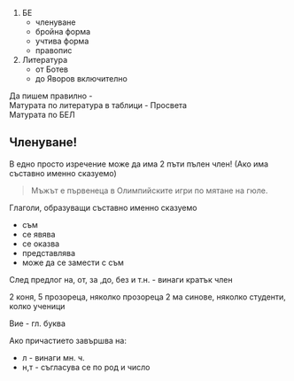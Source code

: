 1. БЕ
	- членуване
	- бройна форма
	- учтива форма
	- правопис
2. Литература 
	- от Ботев
	- до Яворов включително
	

Да пишем правилно -  
Матурата по литература в таблици - Просвета  
Матурата по БЕЛ  

Членуване!
---------

В едно просто изречение може да има 2 пъти пълен член!
(Ако има съставно именно сказуемо)
> Мъжът е първенеца в Олимпийските игри по мятане на гюле.

Глаголи, образуващи съставно именно сказуемо
 - съм
 - се явява
 - се оказва
 - представлява
 - може да се замести с съм

След предлог на, от, за ,до, без и т.н. - винаги кратък член

2 коня, 5 прозореца, няколко прозореца
2 ма синове, няколко студенти, колко ученици

Вие - гл. буква

Ако причастието завършва на:  
  - л - винаги мн. ч.
  - н,т - съгласува се по род и число
